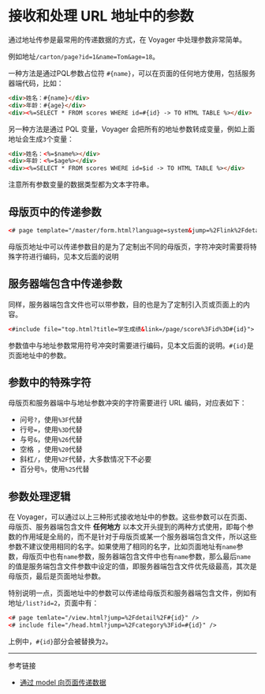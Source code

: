 # 接收和处理 URL 地址中的参数

通过地址传参是最常用的传递数据的方式，在 Voyager 中处理参数非常简单。

例如地址`/carton/page?id=1&name=Tom&age=18`。

一种方法是通过PQL参数占位符 `#{name}`，可以在页面的任何地方使用，包括服务器端代码，比如：

```html
<div>姓名：#{name}</div>
<div>年龄：#{age}</div>
<div><%=SELECT * FROM scores WHERE id=#{id} -> TO HTML TABLE %></div>
```

另一种方法是通过 PQL 变量，Voyager 会把所有的地址参数转成变量，例如上面地址会生成`3`个变量：

```html
<div>姓名：<%=$name%></div>
<div>年龄：<%=$age%></div>
<div><%=SELECT * FROM scores WHERE id=$id -> TO HTML TABLE %></div>
```

注意所有参数变量的数据类型都为文本字符串。

## 母版页中的传递参数

```html
<# page template="/master/form.html?language=system&jump=%2Flink%2Fdetail%3Fname%3DTome%26age%3D18&button=Create%20Item" />
```

母版页地址中可以传递参数目的是为了定制出不同的母版页，字符冲突时需要将特殊字符进行编码，见本文后面的说明

## 服务器端包含中传递参数

同样，服务器端包含文件也可以带参数，目的也是为了定制引入页或页面上的内容。

```html
<#include file="top.html?title=学生成绩&link=/page/score%3Fid%3D#{id}">
```

参数值中与地址参数常用符号冲突时需要进行编码，见本文后面的说明。`#{id}`是页面地址中的参数。

## 参数中的特殊字符

母版页和服务器端中与地址参数冲突的字符需要进行 URL 编码，对应表如下：

* 问号`?`，使用`%3F`代替
* 行号`=`，使用`%3D`代替
* 与号`&`，使用`%26`代替
* 空格` `，使用`%20`代替
* 斜杠`/`，使用`%2F`代替，大多数情况下不必要
* 百分号`%`，使用`%25`代替

## 参数处理逻辑

在 Voyager，可以通过以上三种形式接收地址中的参数。这些参数可以在页面、母版页、服务器端包含文件 **任何地方** 以本文开头提到的两种方式使用，即每个参数的作用域是全局的，而不是针对于母版页或某一个服务器端包含文件，所以这些参数不建议使用相同的名字。如果使用了相同的名字，比如页面地址有`name`参数，母版页中也有`name`参数，服务器端包含文件中也有`name`参数，那么最后`name`的值是服务端包含文件参数中设定的值，即服务器端包含文件优先级最高，其次是母版页，最后是页面地址参数。

特别说明一点，页面地址中的参数可以传递给母版页和服务器端包含文件，例如有地址`/list?id=2`，页面中有：

```html
<# page temlate="/view.html?jump=%2Fdetail%2F#{id}" />
<# include file="/head.html?jump=%2Fcategory%3Fid=#{id}" />
```

上例中，`#{id}`部分会被替换为`2`。

---
参考链接

* [通过 model 向页面传递数据](/voyager/model.md)